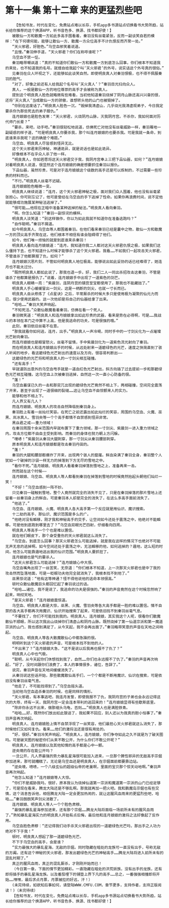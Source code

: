 # 第十一集 第十二章 来的更猛烈些吧
        【告知书友，时代在变化，免费站点难以长存，手机app多书源站点切换看书大势所趋，站长给你推荐的这个换源APP，听书音色多、换源、找书都好使！】
       被散仙一方和散魔一方如此多高手围看着，秦羽没有丝毫紧张，反而一副谈笑自若的模样：“在下何德何能，能够让散仙一方、散魔一方众位高手不计仇恨反而齐聚一处。”
       “天火邪君，好胆色。”乌空血邪笑着说道。
       “且慢。”秦羽伸手道，“天火邪君？你们在称呼谁呢？”
       乌空血不禁一怔。
       秦羽略带嘲讽道：“真的不知道你们散仙一方和散魔一方到底怎么回事，你们根本不知道我的来处，也不知道我的名号。就擅自给我起个叫‘天火邪君’的外号，说实话这个外号真的很俗。”
       见秦羽在众人环视之下，还能够如此谈笑自然。即使明良真人对秦羽恨极，也不得不佩服秦羽的胆气。
       “对了，好像之前还有人给我起个名号叫‘天火真人’？”秦羽目光扫向众人。
       真人，一般是散仙一方的地位尊崇的高手才会被称为真人。
       提到这个明良真人脸色就略微有些难看，当初他知道秦羽烧掉了阴月山脉还高兴兴奋的很，还将‘天火真人’当成散仙一方的骄傲，谁想转头他的山门也被毁掉了。
       “你别在这废话了。”明良真人脸色一沉，“毁掉我清虚山，几乎烧光我清虚观弟子，今日我定要杀你为那些死去的弟子报仇。”
       连月娘娘也是脸色发寒：“天火邪君，火烧阴月山脉，灭我阴月宫。不杀你，我如何面对历代师门长辈？”
       “要杀，来吧，动手吧。”秦羽很轻松地说道，仿佛死亡对他没有丝毫威胁一样，秦羽蓦地一副疑惑的样子道，“可是明良真人你要杀我，那个叫连月娘娘的也要杀我。可是我就一条命，到底谁来杀我呢？这的确是个难题。”
       乌空血、明良真人尽皆感到怪异无比。
       这个天火邪君来历神秘，神通诡异，就是说话也是如此诡异。
       好像根本不在乎众人杀了他一样。
       “明良真人，你如若愿将这天火邪君交于我，我阴月宫奉上三把下品仙器，如何？”连月娘娘对着明良真人说道，很显然这个连月娘娘的确是想要抓住秦羽以报仇。
       下品仙器，虽然珍贵，可是对于连月娘娘这个级数的高手还是可以炼制的，不过需要一些珍贵的材料而已。
       “不行。”明良真人丝毫不迟疑。
       连月娘娘脸色略微一变。
       明良真人继续说道：“连月，这个天火邪君神秘之极，面对我们众人围着，他也没有丝毫紧张担心。你可别忘记了，他可是曾经在乌空血的手下逃掉了性命。如果你再浪费时间，说不定他就能够成功施展某种秘法逃掉了。”
       “很可能……他现在正暗中准备某种逃掉的秘法。”明良真人看向秦羽。
       “啊，你怎么知道？”秦羽一副惊诧的模样。
       明良真人淡笑道：“别这样做作，你以为如此我就不知道你在准备逃跑吗？”
       “自作聪明。”秦羽不屑道。
       如今明良真人、乌空血等人都围着秦羽。在他们看来秦羽已经是囊中之物，散仙一方和散魔一方的顶尖高手齐聚在这，他们根本不相信有谁会阻碍得了他们。
       如今，他们唯一烦恼的就是到底谁来杀秦羽！
       明良真人看向连月娘娘道：“连月，我知道你我二人都对这天火邪君仇恨之极，如果我们这么僵持下去，也不知道什么时候才能够杀了这个天火邪君。我看……不如我们一起攻击天火邪君，不管谁杀了他都算报了仇，如何？”
       连月娘娘沉思片刻，不管如何明良真人地位极高，能够说出如此妥协的话已经难得了，她连月也不能太过分。
       “既然明良真人都如此说了，那我也退一步。好，我们二人一同出杀招攻击这秦羽，不管是谁杀了他都算是报仇了。”说着，连月娘娘手中出现了一道紫色的剑芒。
       明良真人眼睛一亮：“紫晨剑，连阴月宫的镇宫至宝都使用了，那我也不能藏拙了。”
       明良真人手心缓缓冒出一剑尖，这是一柄断的剑尖，也就一寸长而已。
       明良真人自从修炼了《点星诀》之后，平常厮杀的时候大多只是使用极为凝聚的仙元力而已，很少使用武器的。这一次他却是将自己的仙器给拿了出来。
       “哈哈……”秦羽大笑声响起。
       “不知死活。”众散仙散魔看着秦羽，仿佛在看一个死人。
       秦羽微笑道：“明良真人和连月娘娘拿出如此珍贵的武器，看来是势在必得啊，可是……我战斗的本领在本门之中算不上高，但是我逃命的功夫，可是很强的哦。”
       此刻，秦羽依旧丝毫不在意。
       “那我就看你如何逃，连月，出手。”明良真人一声冷喝，同时手中的一寸剑尖化为一点璀璨光芒射向秦羽。
       而连月娘娘也是眼冒怒火，丝毫不留情，手中紫晨剑化为一道紫色流光射向了秦羽。
       而在明良真人和连月娘娘出手的时候，从远处射来一道碧绿色的光芒，速度之快简直到了骇人听闻的地步，看这碧绿色光芒射出的速度以及方向，很容易判断出——
       这碧绿色的光芒将和明良真人的一寸剑尖相互碰撞。
       “还有高手！”
       早就谨防出意外的乌空血甩手就是一道血红色光芒射出，斜方向插了过去提前一步和那碧绿色光芒相互碰撞。这乌空血上次被秦羽逃掉，自然这一次一直小心防备的很。
       “蓬！”
       乌空血蓄谋已久的一击和那突兀出现的碧绿色光芒竟然不相上下，两相碰撞，空间完全震荡了开来，甚至于出现了一道很细的裂缝……这让乌空血不由惊颤来人的实力。
       能够和他不相上下。
       凡人界又有几人？
       而连月娘娘、明良真人的攻击自然降临到秦羽身上。
       秦羽脸上有着一丝灿烂笑容。在死亡之前还露出如此灿烂的笑容，周围的乌空血、火魔、巫黑、岚冰真人、雪羽央等一个个高手都情不自禁感到怪异非常。
       黑焱君之戒——重力领域！
       在秦羽周围十余米范围内早就布置下了重力领域，那一寸剑尖、紫晨剑一进入重力领域之内，攻击方位都不由自主受到影响。而秦羽的身体也努力朝上方闪躲。
       “噗哧！”紫晨剑从秦羽大腿刺穿，那一寸剑尖从秦羽腰部刺穿。
       原本明良真人和连月娘娘都是攻击秦羽丹田的。
       “蓬！”
       秦羽的大腿和腰部都爆炸了开来，出现两个骇人的窟窿。鲜血染满了秦羽全身，秦羽整个人犹如一个破掉的沙袋一样无力的掉落到下方无尽的雪地之中。
       “看你不死。”连月娘娘、明良真人看着秦羽掉落到雪地之上，准备再来一击。
       然而就在这个时候——
       连月娘娘、乌空血、明良真人等人都看到秦羽在掉落到雪地的时候竟然抬起头朝他们灿烂一笑！
       “不好！”乌空血感到一阵不妙。
       只见秦羽一碰触到雪地，整个人竟然就完全的消失不见了，只是在秦羽掉落的那片雪地上还留着一丝秦羽身上的鲜血，可是秦羽本人却是完全的消失了，在这么多高手面前消失了。
       “他逃了。”
       乌空血、连月娘娘、火魔、明良真人各大高手第一个反应就是用仙识、魔识搜索。
       十二劫的高手，那仙识、魔识范围是多么的广。
       “他绝对没有瞬移，刚才我和神秘高手的交手，让空间如今还处于震荡之中，他绝对不能瞬移。可是他到底跑到哪里去了？”乌空血双眼光芒四射，仔细看向四周。
       明良真人等高手一个个也是难以置信。
       就在他们眼皮下，那个身受重伤的天火邪君就这么消失了。
       “乌空血，到底怎么回事？那天火邪君怎么可能逃掉，就是我在这样的情况下也绝对不可能无声无息的逃掉啊。如今空间还处于震荡之中，无法瞬移的他，如何逃掉的？遁地，这么短的时间，他怎么可能靠遁地逃出我的仙识范围。”明良真人要抓狂了。
       连月娘娘也是气的要杀人。
       “这天火邪君怎么可能逃掉？”连月娘娘心中大恨。
       乌空血嘴角出现了一丝苦笑，无奈道：“你们根本不知道，上一次那天火邪君也是中了我的攻击然而坠落地面，可是一眨眼功夫他完全就消失了，我根本找不到他了。”
       巫黑惊诧道：“他有这等神通？怪不得他说他的逃命本领很高。”
       顿时众散仙散魔巨头都回忆起了秦羽说过的话。
       “哈哈……诸位，我不是说了，我逃命的功夫是很强的。”秦羽的声音竟然在这个时候忽然响了起来，响彻天地。
       “是天火邪君！”连月娘娘震惊道。
       乌空血、明良真人都是大惊，巫黑、火魔、雪羽央等各大高手都是一脸的难以置信。情不自禁的各大高手都再次用魔识、仙识开始搜索了起来，可是依旧找不到秦羽丝毫气息。
       “不要找了，你们不可能找到我的。明良真人、连月娘娘，其实我这个人呢，很看你们散魔散仙不顺眼，所以这次我出山烧掉你们清虚山和阴月山脉。既然烧掉了第一仙道宗派和第一魔道宗派的山门，我也感到满足了，从今天起，我不会再出面了。”秦羽略带笑意的声音在天地之间响起。
       乌空血、明良真人等各大散魔散仙心中都急躁的很。
       明明听到这个天火邪君的声音，可是根本找不到他的人。
       “不出来了？”连月娘娘大急，“这不是说以后我再也报不了仇了？”
       明良真人心中也气极。
       “聪明，从今天起你们休想找到我了，自然……你们也永远报不了仇了。”秦羽的声音再次响起，“好了，没时间跟你们浪费了，本人的事情很多，诸位，告辞了。”
       说完，秦羽声音在天地间缓缓消失了。
       从秦羽说这些话开始，那些散魔散仙高手们，一个个都是不断用魔识、仙识在搜索，可是依旧没有秦羽丝毫气息。
       “他走了，不可能找得到了。”乌空血摇头道。
       当初他乌空血追杀秦羽的时候，也是同样的情形。
       “天火邪君，有本事逃吧，我连月发誓，即使我报不了仇，我阴月宫的子弟也会永远记得这次的大辱，终有一天，我阴月宫一定会连本带利的逃回来的！”连月娘娘显得有些歇斯底里。
       “除非你永远不出来，做那缩头乌龟，否则……”明良真人也是满脸铁青。
       “哈哈……好，既然你们放出如此狠话了，我如果不回应，别人还以为我真的胆小怕事了。”秦羽声音再次响起。
       明良真人、连月娘娘脸上情不自禁浮现了一丝笑容，他们最担心天火邪君就这么消失了，那时候他们又如何复仇。看来……他们的激将法还是很有用处的。
       “好，很好。”秦羽冷笑声响起，“明良真人，连月娘娘，你们争夺如此之久不就是为了破天图吗。可是破天图的秘密你们从来不敢公开，为什么你们不敢公开呢？”
       明良真人、连月娘娘以及其他知情的高手都是心中一颤。
       逆央境的存在能公开吗？
       一旦公开，凡人界最强的势力暴乱星海很可能加入进来，一旦那个脾性邪异的无敌高手宗倔参加进来，那可就糟糕了。无论是乌空血还是明良真人，在宗倔面前都要靠边站。
       “逆央境，啧啧，一个八级玄仙的超级仙帝的老巢啊，里面的宝贝那个惊天动地啊。”秦羽声音再次响起。
       “他怎么知道？”连月娘娘等人大惊。
       “你们不是威胁我吗，很好，原本我认为烧掉仙道第一宗派和魔道第一宗派的山门已经足够了，可是现在看来，腾龙大陆还是不够乱啊。那我就再加一把火吧。我和鹏魔岛宗倔也有些交情，这个消息告诉他，相信腾龙大陆一定会更加热闹的，就让这腥风血雨来的更猛烈些吧，哈哈……”秦羽朗朗笑声剑尖消散了。
       连月娘娘、明良真人等人一个个脸色肃穆。
       “最强的暴乱星海参加进来，还有那个宗倔……腾龙大陆将面临一场前所未有的腥风血雨了。”熟知暴乱星海实力的明良真人开始有点后悔，最后他和连月娘娘的激将之法好像起了反作用。
       乌空血脸色肃穆：“还记得我们动手杀天火邪君出现的一道碧绿色光芒吗，那出手之人功力绝对不下于我！”
       顿时，明良真人想起了那一道碧绿色光芒。
       不下于乌空血的高手，会是谁？
       “实力最强大的暴乱星海，无敌的宗倔。同时隐藏在暗处的龙族可一直没有出手，号称无敌的方阗。还有这个神秘的天火邪君，那发出碧绿色光芒的神秘高手……腾龙大陆将进入前所未有的混乱时期了。”
       真正的腥风血雨，真正的混乱厮杀，才刚刚开始而已！
       （今日第一章，下面的情节更加精彩。一直隐藏在暗处的洪荒妖族，没有出手的龙族，还有即将插手的暴乱星海龙族。以及番茄埋下的铺垫上界下凡的高手……总之，一番强强相撞即将开始……嘿嘿，最后求点月票，月票被拉的好远，汗！）
       (未完待续，如欲知后事如何，请登陆WWW.CMFU.COM，章节更多，支持作者，支持正版阅读！)（未完待续）
       【告知书友，时代在变化，免费站点难以长存，手机app多书源站点切换看书大势所趋，站长给你推荐的这个换源APP，听书音色多、换源、找书都好使！】